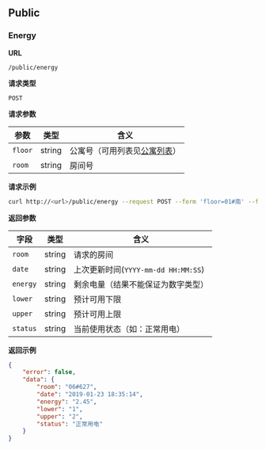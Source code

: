 ## Public

### Energy

**URL**

`/public/energy`

**请求类型**

`POST`

**请求参数**

| 参数    | 类型   | 含义                                          |
| ------- | ------ | --------------------------------------------- |
| `floor` | string | 公寓号（可用列表见[公寓列表](floor_list.md)） |
| `room`  | string | 房间号                                        |

**请求示例**

```bash
curl http://<url>/public/energy --request POST --form 'floor=01#南' --form 'room=101'
```

**返回参数**

| 字段     | 类型   | 含义                                |
| -------- | ------ | ----------------------------------- |
| `room`  | string | 请求的房间                          |
| `date`   | string | 上次更新时间(`YYYY-mm-dd HH:MM:SS`) |
| `energy` | string | 剩余电量（结果不能保证为数字类型）  |
| `lower`  | string | 预计可用下限                        |
| `upper`  | string | 预计可用上限                        |
| `status` | string | 当前使用状态（如：正常用电）        |

**返回示例**

```json
{
    "error": false,
    "data": {
        "room": "06#627",
        "date": "2019-01-23 18:35:14",
        "energy": "2.45",
        "lower": "1",
        "upper": "2",
        "status": "正常用电"
    }
}
```
